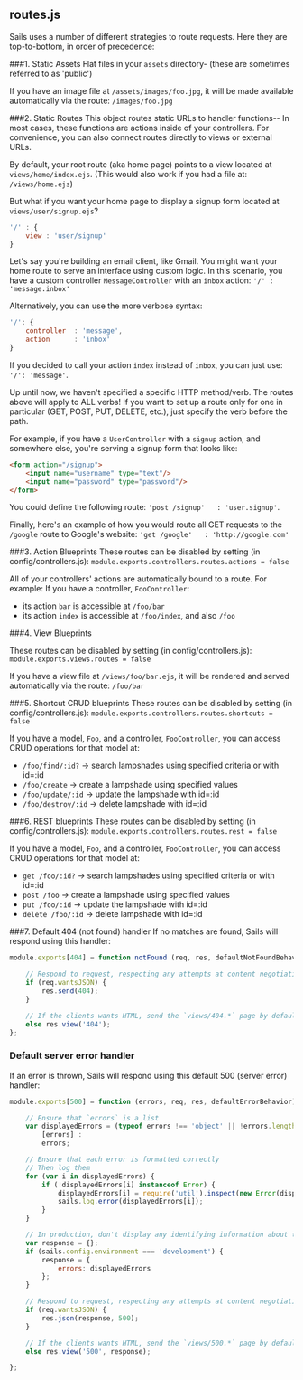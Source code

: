## routes.js
Sails uses a number of different strategies to route requests. Here they are top-to-bottom, in order of precedence:

###1. Static Assets
Flat files in your `assets` directory- (these are sometimes referred to as 'public')

If you have an image file at `/assets/images/foo.jpg`, it will be made available automatically via the route:  `/images/foo.jpg`


###2. Static Routes
This object routes static URLs to handler functions-- In most cases, these functions are actions inside of your controllers. For convenience, you can also connect routes directly to views or external URLs.

By default, your root route (aka home page) points to a view located at `views/home/index.ejs`. (This would also work if you had a file at: `/views/home.ejs`)


But what if you want your home page to display a signup form located at `views/user/signup.ejs`?
```javascript
'/' : {
	view : 'user/signup'
}
```

Let's say you're building an email client, like Gmail. You might want your home route to serve an interface using custom logic. In this scenario, you have a custom controller `MessageController` with an `inbox` action: `'/' : 'message.inbox'`

Alternatively, you can use the more verbose syntax:
```javascript
'/': {
	controller	: 'message',
	action		: 'inbox'
}
```

If you decided to call your action `index` instead of `inbox`, you can just use: `'/': 'message'`.



Up until now, we haven't specified a specific HTTP method/verb. The routes above will apply to ALL verbs! If you want to set up a route only for one in particular (GET, POST, PUT, DELETE, etc.), just specify the verb before the path. 

For example, if you have a `UserController` with a `signup` action, and somewhere else, you're serving a signup form that looks like:
```html
<form action="/signup">
	<input name="username" type="text"/>
	<input name="password" type="password"/>
</form>
```
You could define the following route: `'post /signup'	: 'user.signup'`.

Finally, here's an example of how you would route all GET requests to the `/google` route to Google's website: `'get /google'	: 'http://google.com'`

###3. Action Blueprints
These routes can be disabled by setting (in config/controllers.js): `module.exports.controllers.routes.actions = false`
 

All of your controllers' actions are automatically bound to a route.  For example: If you have a controller, `FooController`:
+ its action `bar` is accessible at `/foo/bar`
+ its action `index` is accessible at `/foo/index`, and also `/foo`


###4. View Blueprints

These routes can be disabled by setting (in config/controllers.js): `module.exports.views.routes = false`

If you have a view file at `/views/foo/bar.ejs`, it will be rendered and served automatically via the route:  `/foo/bar`


###5. Shortcut CRUD blueprints
These routes can be disabled by setting (in config/controllers.js): `module.exports.controllers.routes.shortcuts = false`

If you have a model, `Foo`, and a controller, `FooController`, you can access CRUD operations for that model at:
+ `/foo/find/:id?`	->	search lampshades using specified criteria or with id=:id
+ `/foo/create`	->	create a lampshade using specified values		
+ `/foo/update/:id`	->	update the lampshade with id=:id		
+ `/foo/destroy/:id`	->	delete lampshade with id=:id

###6. REST blueprints
These routes can be disabled by setting (in config/controllers.js): `module.exports.controllers.routes.rest = false`
 
If you have a model, `Foo`, and a controller, `FooController`, you can access CRUD operations for that model at:
+ `get /foo/:id?`	->	search lampshades using specified criteria or with id=:id
+ `post /foo`		-> create a lampshade using specified values
+ `put /foo/:id`	->	update the lampshade with id=:id
+ `delete /foo/:id`	->	delete lampshade with id=:id

###7. Default 404 (not found) handler
If no matches are found, Sails will respond using this handler:
```javascript
module.exports[404] = function notFound (req, res, defaultNotFoundBehavior) {

	// Respond to request, respecting any attempts at content negotiation
	if (req.wantsJSON) {
		res.send(404);
	}

	// If the clients wants HTML, send the `views/404.*` page by default
	else res.view('404');
};
```

### Default server error handler
If an error is thrown, Sails will respond using this default 500 (server error) handler:
```javascript
module.exports[500] = function (errors, req, res, defaultErrorBehavior) {

	// Ensure that `errors` is a list
	var displayedErrors = (typeof errors !== 'object' || !errors.length ) ?
		[errors] :
		errors;

	// Ensure that each error is formatted correctly
	// Then log them
	for (var i in displayedErrors) {
		if (!displayedErrors[i] instanceof Error) {
			displayedErrors[i] = require('util').inspect(new Error(displayedErrors[i]));
			sails.log.error(displayedErrors[i]);
		}
	}

	// In production, don't display any identifying information about the error(s)
	var response = {};
	if (sails.config.environment === 'development') {
		response = {
			errors: displayedErrors
		};
	}

	// Respond to request, respecting any attempts at content negotiation
	if (req.wantsJSON) {
		res.json(response, 500);
	}

	// If the clients wants HTML, send the `views/500.*` page by default
	else res.view('500', response);

};
```
